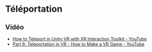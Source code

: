 # Téléportation

## Vidéo

* [How to Teleport in Unity VR with XR Interaction Toolkit - YouTube](https://www.youtube.com/watch?v=cxRnK8aIUSI)
* [Part 6: Teleportation in VR - How to Make a VR Game - YouTube](https://www.youtube.com/watch?v=XbCa9fIce6w)
